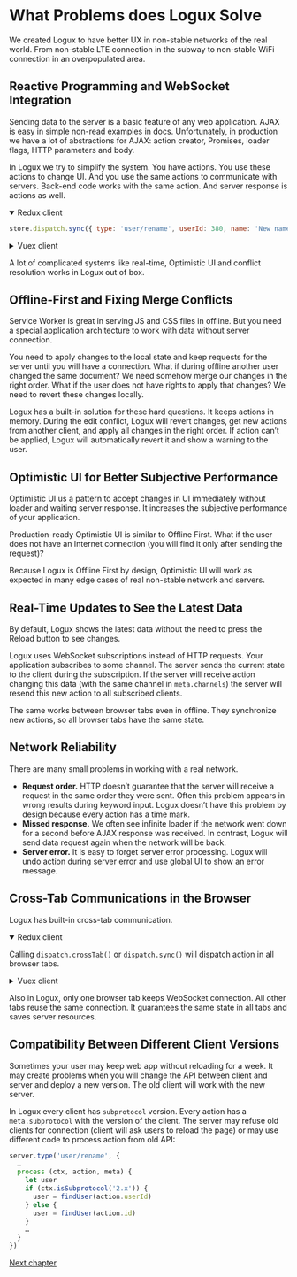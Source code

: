 # What Problems does Logux Solve

We created Logux to have better UX in non-stable networks of the real world. From non-stable LTE connection in the subway to non-stable WiFi connection in an overpopulated area.


## Reactive Programming and WebSocket Integration

Sending data to the server is a basic feature of any web application. AJAX is easy in simple non-read examples in docs. Unfortunately, in production we have a lot of abstractions for AJAX: action creator, Promises, loader flags, HTTP parameters and body.

In Logux we try to simplify the system. You have actions. You use these actions to change UI. And you use the same actions to communicate with servers. Back-end code works with the same action. And server response is actions as well.

<details open><summary>Redux client</summary>

```js
store.dispatch.sync({ type: 'user/rename', userId: 380, name: 'New name' })
```

</details>
<details><summary>Vuex client</summary>

```js
store.commit.sync({ type: 'user/rename', userId: 380, name: 'New name' })
```

</details>

A lot of complicated systems like real-time, Optimistic UI and conflict resolution works in Logux out of box.


## Offline-First and Fixing Merge Conflicts

Service Worker is great in serving JS and CSS files in offline. But you need a special application architecture to work with data without server connection.

You need to apply changes to the local state and keep requests for the server until you will have a connection. What if during offline another user changed the same document? We need somehow merge our changes in the right order. What if the user does not have rights to apply that changes? We need to revert these changes locally.

Logux has a built-in solution for these hard questions. It keeps actions in memory. During the edit conflict, Logux will revert changes, get new actions from another client, and apply all changes in the right order. If action can’t be applied, Logux will automatically revert it and show a warning to the user.


## Optimistic UI for Better Subjective Performance

Optimistic UI us a pattern to accept changes in UI immediately without loader and waiting server response. It increases the subjective performance of your application.

Production-ready Optimistic UI is similar to Offline First. What if the user does not have an Internet connection (you will find it only after sending the request)?

Because Logux is Offline First by design, Optimistic UI will work as expected in many edge cases of real non-stable network and servers.


## Real-Time Updates to See the Latest Data

By default, Logux shows the latest data without the need to press the Reload button to see changes.

Logux uses WebSocket subscriptions instead of HTTP requests. Your application subscribes to some channel. The server sends the current state to the client during the subscription. If the server will receive action changing this data (with the same channel in `meta.channels`) the server will resend this new action to all subscribed clients.

The same works between browser tabs even in offline. They synchronize new actions, so all browser tabs have the same state.


## Network Reliability

There are many small problems in working with a real network.

* **Request order.** HTTP doesn’t guarantee that the server will receive a request in the same order they were sent. Often this problem appears in wrong results during keyword input. Logux doesn’t have this problem by design because every action has a time mark.
* **Missed response.** We often see infinite loader if the network went down for a second before AJAX response was received. In contrast, Logux will send data request again when the network will be back.
* **Server error.** It is easy to forget server error processing. Logux will undo action during server error and use global UI to show an error message.


## Cross-Tab Communications in the Browser

Logux has built-in cross-tab communication.

<details open><summary>Redux client</summary>

Calling `dispatch.crossTab()` or `dispatch.sync()` will dispatch action in all browser tabs.

</details>
<details><summary>Vuex client</summary>

Calling `commit.crossTab()` or `commit.sync()` will dispatch action in all browser tabs.

</details>

Also in Logux, only one browser tab keeps WebSocket connection. All other tabs reuse the same connection. It guarantees the same state in all tabs and saves server resources.


## Compatibility Between Different Client Versions

Sometimes your user may keep web app without reloading for a week. It may create problems when you will change the API between client and server and deploy a new version. The old client will work with the new server.

In Logux every client has `subprotocol` version. Every action has a `meta.subprotocol` with the version of the client. The server may refuse old clients for connection (client will ask users to reload the page) or may use different code to process action from old API:

```js
server.type('user/rename', {
  …
  process (ctx, action, meta) {
    let user
    if (ctx.isSubprotocol('2.x')) {
      user = findUser(action.userId)
    } else {
      user = findUser(action.id)
    }
    …
  }
})
```


[Next chapter](./compare.md)
